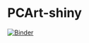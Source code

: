 # PCArt-shiny
[![Binder](https://mybinder.org/badge_logo.svg)](https://mybinder.org/v2/gh/dfv-ms/PCArt-shiny/master?urlpath=shiny%2FPCArt%2F)
